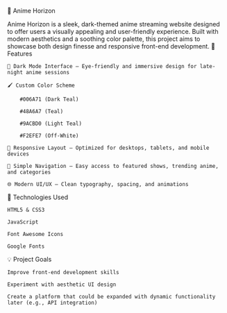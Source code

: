 🌌 Anime Horizon

Anime Horizon is a sleek, dark-themed anime streaming website designed to offer users a visually appealing and user-friendly experience. Built with modern aesthetics and a soothing color palette, this project aims to showcase both design finesse and responsive front-end development.
🎨 Features

    🌙 Dark Mode Interface – Eye-friendly and immersive design for late-night anime sessions

    🖌️ Custom Color Scheme

        #006A71 (Dark Teal)

        #48A6A7 (Teal)

        #9ACBD0 (Light Teal)

        #F2EFE7 (Off-White)

    📱 Responsive Layout – Optimized for desktops, tablets, and mobile devices

    🧭 Simple Navigation – Easy access to featured shows, trending anime, and categories

    🌐 Modern UI/UX – Clean typography, spacing, and animations

🚀 Technologies Used

    HTML5 & CSS3

    JavaScript

    Font Awesome Icons

    Google Fonts

💡 Project Goals

    Improve front-end development skills

    Experiment with aesthetic UI design

    Create a platform that could be expanded with dynamic functionality later (e.g., API integration)
